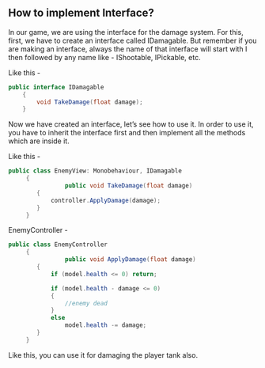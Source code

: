 ## How to implement Interface?

In our game, we are using the interface for the damage system. For this, first, we have to create an interface called IDamagable. But remember if you are making an interface, always the name of that interface will start with I then followed by any name like - IShootable, IPickable, etc.

Like this -
```C#
public interface IDamagable
    {
        void TakeDamage(float damage);
    }
```
Now we have created an interface, let’s see how to use it. In order to use it, you have to inherit the interface first and then implement all the methods which are inside it. 

Like this -
```C#
public class EnemyView: Monobehaviour, IDamagable
	 {
				public void TakeDamage(float damage)
        {
            controller.ApplyDamage(damage);
        }
	 }
```
EnemyController -
```C#
public class EnemyController
	 {
				public void ApplyDamage(float damage)
        {
            if (model.health <= 0) return;

            if (model.health - damage <= 0)
            {
                //enemy dead
            }
            else
                model.health -= damage;
        }
	 }
```
Like this, you can use it for damaging the player tank also.
